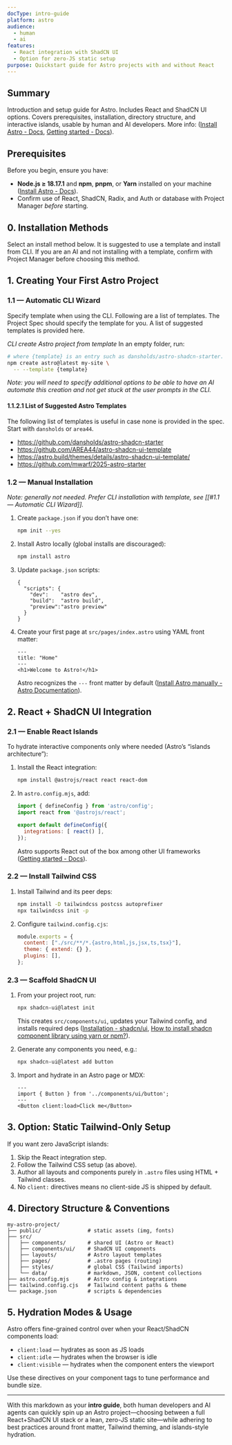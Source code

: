 ```yaml
---
docType: intro-guide
platform: astro
audience:
  - human
  - ai
features:
  - React integration with ShadCN UI
  - Option for zero-JS static setup
purpose: Quickstart guide for Astro projects with and without React
---
```


## Summary

Introduction and setup guide for Astro.  Includes React and ShadCN UI options.  Covers prerequisites, installation, directory structure, and interactive islands, usable by human and AI developers.  More info: ([Install Astro - Docs](https://docs.astro.build/en/install-and-setup/?utm_source=chatgpt.com), [Getting started - Docs](https://docs.astro.build/en/getting-started/?utm_source=chatgpt.com)).

## Prerequisites

Before you begin, ensure you have:
- **Node.js ≥ 18.17.1** and **npm**, **pnpm**, or **Yarn** installed on your machine ([Install Astro - Docs](https://docs.astro.build/en/install-and-setup/?utm_source=chatgpt.com)).
- Confirm use of React, ShadCN, Radix, and Auth or database with Project Manager *before* starting.

## 0. Installation Methods
Select an install method below.  It is suggested to use a template and install from CLI.  If you are an AI and not installing with a template, confirm with Project Manager before choosing this method.

## 1. Creating Your First Astro Project

### 1.1 — Automatic CLI Wizard

Specify template when using the CLI.  Following are a list of templates.  The Project Spec should specify the template for you.  A list of suggested templates is provided here.  

*CLI create Astro project from template*
In an empty folder, run:
```sh
# where {template} is an entry such as dansholds/astro-shadcn-starter.
npm create astro@latest my-site \
  -- --template {template}
```

*Note: you will need to specify additional options to be able to have an AI automate this creation and not get stuck at the user prompts in the CLI.*
#### 1.1.2.1 List of Suggested Astro Templates
The following list of templates is useful in case none is provided in the spec.  Start with `dansholds` or `area44`.

* https://github.com/dansholds/astro-shadcn-starter
* https://github.com/AREA44/astro-shadcn-ui-template
* https://astro.build/themes/details/astro-shadcn-ui-template/
* https://github.com/mwarf/2025-astro-starter

### 1.2 — Manual Installation
*Note: generally not needed.  Prefer CLI installation with template, see [[#1.1 — Automatic CLI Wizard]].*

1. Create `package.json` if you don’t have one:
    ```bash
    npm init --yes
    ```

2. Install Astro locally (global installs are discouraged):
    ```bash
    npm install astro
    ```

3. Update `package.json` scripts:
    ```jsonc
    {
      "scripts": {
        "dev":    "astro dev",
        "build":  "astro build",
        "preview":"astro preview"
      }
    }
    ```

4. Create your first page at `src/pages/index.astro` using YAML front matter:
    ```astro
    ---
    title: "Home"
    ---
    <h1>Welcome to Astro!</h1>
    ```

    Astro recognizes the `---` front matter by default ([Install Astro manually - Astro Documentation](https://tanggd.github.io/en/install/manual/?utm_source=chatgpt.com)).


## 2. React + ShadCN UI Integration

### 2.1 — Enable React Islands

To hydrate interactive components only where needed (Astro’s “islands architecture”):

1. Install the React integration:
    ```bash
    npm install @astrojs/react react react-dom
    ```

2. In `astro.config.mjs`, add:
    ```js
    import { defineConfig } from 'astro/config';
    import react from '@astrojs/react';
    
    export default defineConfig({
      integrations: [ react() ],
    });
    ```
    
    Astro supports React out of the box among other UI frameworks ([Getting started - Docs](https://docs.astro.build/en/getting-started/?utm_source=chatgpt.com)).

### 2.2 — Install Tailwind CSS
1. Install Tailwind and its peer deps:
    ```bash
    npm install -D tailwindcss postcss autoprefixer
    npx tailwindcss init -p
    ```
    
2. Configure `tailwind.config.cjs`:
    ```js
    module.exports = {
      content: ["./src/**/*.{astro,html,js,jsx,ts,tsx}"],
      theme: { extend: {} },
      plugins: [],
    };
    ```

### 2.3 — Scaffold ShadCN UI

1. From your project root, run:
    ```bash
    npx shadcn-ui@latest init
    ```
    
    This creates `src/components/ui`, updates your Tailwind config, and installs required deps ([Installation - shadcn/ui](https://ui.shadcn.com/docs/installation?utm_source=chatgpt.com), [How to install shadcn component library using yarn or npm?](https://stackoverflow.com/questions/77934605/how-to-install-shadcn-component-library-using-yarn-or-npm?utm_source=chatgpt.com)).
    
2. Generate any components you need, e.g.:
    
    ```bash
    npx shadcn-ui@latest add button
    ```
    
3. Import and hydrate in an Astro page or MDX:
	```astro
    ---
    import { Button } from '../components/ui/button';
    ---
    <Button client:load>Click me</Button>
    ```

## 3. Option: Static Tailwind-Only Setup

If you want zero JavaScript islands:
1. Skip the React integration step.
2. Follow the Tailwind CSS setup (as above).
3. Author all layouts and components purely in `.astro` files using HTML + Tailwind classes.
4. No `client:` directives means no client-side JS is shipped by default.

## 4. Directory Structure & Conventions

```
my-astro-project/
├── public/               # static assets (img, fonts)
├── src/
│   ├── components/       # shared UI (Astro or React)
│   ├── components/ui/    # ShadCN UI components
│   ├── layouts/          # Astro layout templates
│   ├── pages/            # .astro pages (routing)
│   ├── styles/           # global CSS (Tailwind imports)
│   └── data/             # markdown, JSON, content collections
├── astro.config.mjs      # Astro config & integrations
├── tailwind.config.cjs   # Tailwind content paths & theme
└── package.json          # scripts & dependencies
```

## 5. Hydration Modes & Usage

Astro offers fine-grained control over when your React/ShadCN components load:

- `client:load` — hydrates as soon as JS loads
- `client:idle` — hydrates when the browser is idle
- `client:visible` — hydrates when the component enters the viewport

Use these directives on your component tags to tune performance and bundle size.

---

With this markdown as your **intro guide**, both human developers and AI agents can quickly spin up an Astro project—choosing between a full React+ShadCN UI stack or a lean, zero-JS static site—while adhering to best practices around front matter, Tailwind theming, and islands-style hydration.